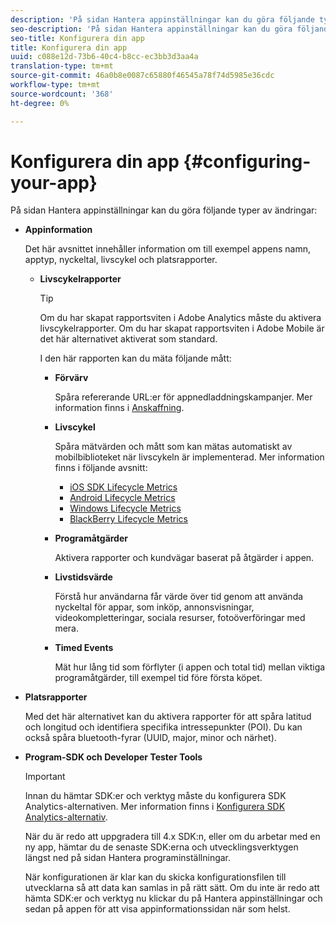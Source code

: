 ```yaml
---
description: 'På sidan Hantera appinställningar kan du göra följande typer av ändringar '
seo-description: 'På sidan Hantera appinställningar kan du göra följande typer av ändringar '
seo-title: Konfigurera din app
title: Konfigurera din app
uuid: c088e12d-73b6-40c4-b8cc-ec3bb3d3aa4a
translation-type: tm+mt
source-git-commit: 46a0b8e0087c65880f46545a78f74d5985e36cdc
workflow-type: tm+mt
source-wordcount: '368'
ht-degree: 0%

---
```



# Konfigurera din app {#configuring-your-app}

På sidan Hantera appinställningar kan du göra följande typer av ändringar:

* **Appinformation**

   Det här avsnittet innehåller information om till exempel appens namn, apptyp, nyckeltal, livscykel och platsrapporter.

   * **Livscykelrapporter**

      >[!TIP]
      >
      >Om du har skapat rapportsviten i Adobe Analytics måste du aktivera livscykelrapporter. Om du har skapat rapportsviten i Adobe Mobile är det här alternativet aktiverat som standard.

      I den här rapporten kan du mäta följande mått:

      * **Förvärv**

         Spåra refererande URL:er för appnedladdningskampanjer. Mer information finns i [Anskaffning](/help/using/acquisition-main/acquisition-main.md).

      * **Livscykel**

         Spåra mätvärden och mått som kan mätas automatiskt av mobilbiblioteket när livscykeln är implementerad. Mer information finns i följande avsnitt:

         * [iOS SDK Lifecycle Metrics](/help/ios/metrics.md)
         * [Android Lifecycle Metrics](/help/android/metrics.md)
         * [Windows Lifecycle Metrics](/help/universal-windows/metrics.md)
         * [BlackBerry Lifecycle Metrics](/help/blackberry/metrics.md)
      * **Programåtgärder**

         Aktivera rapporter och kundvägar baserat på åtgärder i appen.

      * **Livstidsvärde**

         Förstå hur användarna får värde över tid genom att använda nyckeltal för appar, som inköp, annonsvisningar, videokompletteringar, sociala resurser, fotoöverföringar med mera.

      * **Timed Events**

         Mät hur lång tid som förflyter (i appen och total tid) mellan viktiga programåtgärder, till exempel tid före första köpet.


* **Platsrapporter**

   Med det här alternativet kan du aktivera rapporter för att spåra latitud och longitud och identifiera specifika intressepunkter (POI). Du kan också spåra bluetooth-fyrar (UUID, major, minor och närhet).

* **Program-SDK och Developer Tester Tools**

   >[!IMPORTANT]
   >
   >Innan du hämtar SDK:er och verktyg måste du konfigurera SDK Analytics-alternativen. Mer information finns i [Konfigurera SDK Analytics-alternativ](/help/using/c-manage-app-settings/c-mob-confg-app/t-config-analytics/t-config-analytics.md).

   När du är redo att uppgradera till 4.x SDK:n, eller om du arbetar med en ny app, hämtar du de senaste SDK:erna och utvecklingsverktygen längst ned på sidan Hantera programinställningar.

   När konfigurationen är klar kan du skicka konfigurationsfilen till utvecklarna så att data kan samlas in på rätt sätt. Om du inte är redo att hämta SDK:er och verktyg nu klickar du på Hantera appinställningar och sedan på appen för att visa appinformationssidan när som helst.
